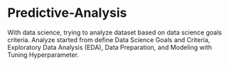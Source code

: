 # Predictive-Analysis
With data science, trying to analyze dataset based on data science goals criteria. Analyze started from define Data Science Goals and Criteria, Exploratory Data Analysis (EDA), Data Preparation, and Modeling with Tuning Hyperparameter.
